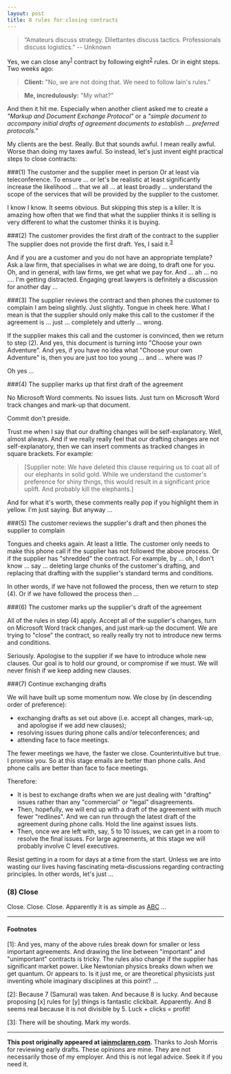 ```yaml
---
layout: post
title: 8 rules for closing contracts
---
```


> “Amateurs discuss strategy. Dilettantes discuss tactics. Professionals discuss logistics.” -- Unknown 

Yes, we can close any<sup>[1](#1)</sup> contract by following eight<sup>[2](#2)</sup> rules.  Or in eight steps.  Two weeks ago:

> **Client:** "No, we are not doing that.  We  need to follow Iain's rules."

> **Me, incredulously:** "My what?"

And then it hit me.  Especially when another client asked me to create a *"Markup and Document Exchange Protocol"* or a *"simple document to accompany initial drafts of agreement documents to establish ... preferred protocols."*

My clients are the best.  Really.  But that sounds awful.  I mean really awful.  Worse than doing my taxes awful.  So instead, let's just invent eight practical steps to close contracts:

###(1) The customer and the supplier meet in person
Or at least via teleconference.  To ensure ... or let's be realistic at least significantly increase the likelihood ... that we all ... at least broadly ... understand the scope of the services that will be provided by the supplier to the customer.

I know I know.  It seems obvious.  But skipping this step is a killer.  It is amazing how often that we find that what the supplier thinks it is selling is very different to what the customer thinks it is buying.

###(2) The customer provides the first draft of the contract to the supplier
The supplier does not provide the first draft.  Yes, I said it.<sup>[3](#3)</sup>  

And if you are a customer and you do not have an appropriate template?  Ask a law firm, that specialises in what we are doing, to draft one for you.  Oh, and in general, with law firms, we get what we pay for.  And ... ah ... no ....  I'm getting distracted.  Engaging  great lawyers is definitely a discussion for another day ...

###(3) The supplier reviews the contract and then phones the customer to complain
I am being slightly.  Just slightly.  Tongue in cheek here.  What I mean is that the supplier should only make this call to the customer if the agreement is ... just ... completely and utterly ... wrong.  

If the supplier makes this call and the customer is convinced, then we return to step (2).  And yes, this document is turning into "Choose your own Adventure".  And yes, if you have no idea what "Choose your own Adventure" is, then you are just too too young ... and ... where was I?  

Oh yes ...

###(4) The supplier marks up that first draft of the agreement

No Microsoft Word comments.  No issues lists.  Just turn on Microsoft Word track changes and mark-up that document.  

Commit don't preside.  

Trust me when I say that our drafting changes will be self-explanatory.  Well, almost always.  And if we really really feel that our drafting changes are not self-explanatory, then we can insert comments as tracked changes in square brackets. For example:

> \[Supplier note:  We have deleted this clause requiring us to coat all of our elephants in solid gold.  While we understand the customer's preference for shiny things, this would result in a significant price uplift.  And probably kill the elephants.\]

And for what it's worth, these comments really pop if you highlight them in yellow.  I'm just saying.  But anyway ...

###(5) The customer reviews the supplier's draft and then phones the supplier to complain

Tongues and cheeks again.  At least a little.  The customer only needs to make this phone call if the supplier has not followed the above process.  Or if the supplier has "shredded" the contract.  For example, by ... oh, I don't know ... say ... deleting large chunks of the customer's drafting, and replacing that drafting with the supplier's standard terms and conditions.

In other words, if we have not followed the process, then we return to step (4).  Or if we have followed the process then ... 

###(6) The customer marks up the supplier's draft of the agreement

All of the rules in step (4) apply.  Accept all of the supplier's changes, turn on Microsoft Word track changes, and just mark-up the document.  We are trying to "close" the contract, so really really try not to introduce new terms and conditions.

Seriously.  Apologise to the supplier if we have to introduce whole new clauses.  Our goal is to hold our ground, or compromise if we must.  We will never finish if we keep adding new clauses.

###(7) Continue exchanging drafts

We will have built up some momentum now.  We close by (in descending order of preference):

- exchanging drafts as set out above (i.e. accept all changes, mark-up, and apologise if we add new clauses);
- resolving issues during phone calls and/or teleconferences; and
- attending face to face meetings.

The fewer meetings we have, the faster we close.  Counterintuitive but true.  I promise you.  So at this stage emails are better than phone calls.  And phone calls are better than face to face meetings.  

Therefore:

- It is best to exchange drafts when we are just dealing with "drafting" issues rather than any "commercial" or "legal" disagreements.
- Then, hopefully, we will end up with a draft of the agreement with much fewer "redlines".  And we can run through the latest draft of the agreement during phone calls.  Hold the line against issues lists.
- Then, once we are left with, say, 5 to 10 issues, we can get in a room to resolve the final issues.  For large agreements, at this stage we will probably involve C level executives. 

Resist getting in a room for days at a time from the start.  Unless we are into wasting our lives having fascinating meta-discussions regarding contracting principles.  In other words, let's just ... 

### (8) Close

Close.  Close.  Close.  Apparently it is as simple as [ABC](http://www.youtube.com/watch?v=wVQPY4LlbJ4 "Sales") ...

---

#### Footnotes

[<a id="1">1</a>]: And yes, many of the above rules break down for smaller or less important agreements. And drawing the line between "important" and "unimportant" contracts is tricky. The rules also change if the supplier has significant market power. Like Newtonian physics breaks down when we get quantum. Or appears to. Is it just me, or are theoretical physicists just inventing whole imaginary disciplines at this point? ...

[<a id="2">2</a>]: Because 7 (Samurai) was taken.  And because 8 is lucky.  And because proposing [x] rules for [y] things is fantastic clickbait.  Apparently.  And 8 seems real because it is not divisible by 5.  Luck + clicks = profit!

[<a id="3">3</a>]: There will be shouting.  Mark my words.

---

**This post originally appeared at [iainmclaren.com](http://iainmclaren.com).** Thanks to Josh Morris for reviewing early drafts.  These opinions are mine.  They are not necessarily those of my employer. And this is not legal advice. Seek it if you need it.

